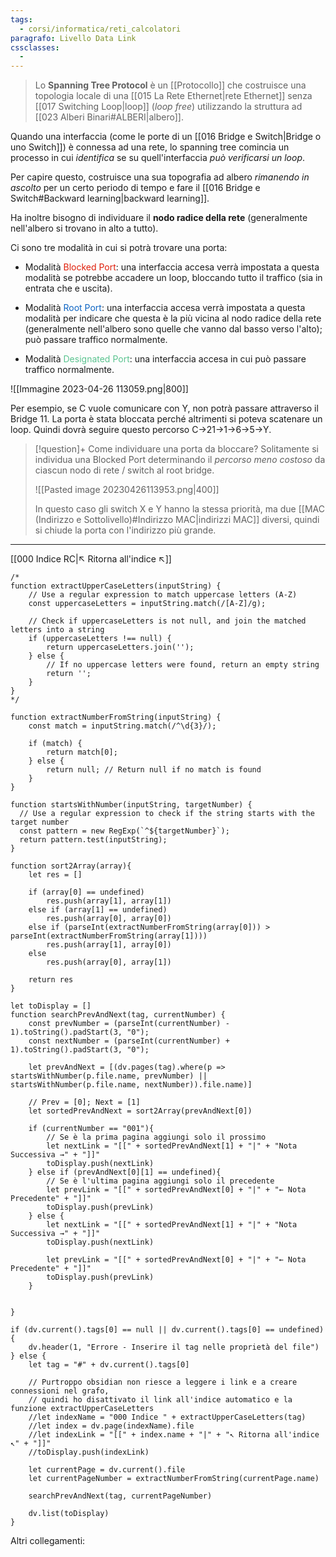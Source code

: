 ```yaml
---
tags:
  - corsi/informatica/reti_calcolatori
paragrafo: Livello Data Link
cssclasses:
  - 
---
```

> Lo **Spanning Tree Protocol** è un [[Protocollo]] che costruisce una topologia locale di una [[015 La Rete Ethernet|rete Ethernet]] senza [[017 Switching Loop|loop]] (*loop free*) utilizzando la struttura ad [[023 Alberi Binari#ALBERI|albero]].

Quando una interfaccia (come le porte di un [[016 Bridge e Switch|Bridge o uno Switch]]) è connessa ad una rete, lo spanning tree comincia un processo in cui *identifica* se su quell'interfaccia *può verificarsi un loop*.

Per capire questo, costruisce una sua topografia ad albero *rimanendo in ascolto* per un certo periodo di tempo e fare il [[016 Bridge e Switch#Backward learning|backward learning]].

Ha inoltre bisogno di individuare il **nodo radice della rete** (generalmente nell'albero si trovano in alto a tutto).

Ci sono tre modalità in cui si potrà trovare una porta:
- Modalità <font color="#df1e09">Blocked Port</font>: una interfaccia accesa verrà impostata a questa modalità se potrebbe accadere un loop, bloccando tutto il traffico (sia in entrata che e uscita).

- Modalità <font color="#0c64c3">Root Port</font>: una interfaccia accesa verrà impostata a questa modalità per indicare che questa è la più vicina al nodo radice della rete (generalmente nell'albero sono quelle che vanno dal basso verso l'alto); può passare traffico normalmente.

- Modalità <font color="#5ac38f">Designated Port</font>: una interfaccia accesa in cui può passare traffico normalmente.

![[Immagine 2023-04-26 113059.png|800]]

Per esempio, se C vuole comunicare con Y, non potrà passare attraverso il Bridge 11. La porta è stata bloccata perché altrimenti si poteva scatenare un loop. Quindi dovrà seguire questo percorso C→21→1→6→5→Y.

> [!question]+ Come individuare una porta da bloccare?
> Solitamente si individua una Blocked Port determinando il *percorso meno costoso* da ciascun nodo di rete / switch al root bridge.
> 
> ![[Pasted image 20230426113953.png|400]]
> 
> In questo caso gli switch X e Y hanno la stessa priorità, ma due [[MAC (Indirizzo e Sottolivello)#Indirizzo MAC|indirizzi MAC]] diversi, quindi si chiude la porta con l'indirizzo più grande.

___
[[000 Indice RC|↖ Ritorna all'indice ↖]]
```dataviewjs
/*
function extractUpperCaseLetters(inputString) {
	// Use a regular expression to match uppercase letters (A-Z)
	const uppercaseLetters = inputString.match(/[A-Z]/g);
	
	// Check if uppercaseLetters is not null, and join the matched letters into a string
	if (uppercaseLetters !== null) {
		return uppercaseLetters.join('');
	} else {
	    // If no uppercase letters were found, return an empty string
	    return '';
	}
}
*/

function extractNumberFromString(inputString) {
	const match = inputString.match(/^\d{3}/);
	
	if (match) {
		return match[0];
	} else {
		return null; // Return null if no match is found
	}
}

function startsWithNumber(inputString, targetNumber) {
  // Use a regular expression to check if the string starts with the target number
  const pattern = new RegExp(`^${targetNumber}`);
  return pattern.test(inputString);
}

function sort2Array(array){
	let res = []
	
	if (array[0] == undefined)
		res.push(array[1], array[1])
	else if (array[1] == undefined)
		res.push(array[0], array[0])
	else if (parseInt(extractNumberFromString(array[0])) > parseInt(extractNumberFromString(array[1])))
		res.push(array[1], array[0])
	else
		res.push(array[0], array[1])
	
	return res
}

let toDisplay = []
function searchPrevAndNext(tag, currentNumber) {
	const prevNumber = (parseInt(currentNumber) - 1).toString().padStart(3, "0");
	const nextNumber = (parseInt(currentNumber) + 1).toString().padStart(3, "0");
	
	let prevAndNext = [(dv.pages(tag).where(p => startsWithNumber(p.file.name, prevNumber) || startsWithNumber(p.file.name, nextNumber)).file.name)]
	
	// Prev = [0]; Next = [1]
	let sortedPrevAndNext = sort2Array(prevAndNext[0])
	
	if (currentNumber == "001"){ 
		// Se è la prima pagina aggiungi solo il prossimo
		let nextLink = "[[" + sortedPrevAndNext[1] + "|" + "Nota Successiva →" + "]]"
		toDisplay.push(nextLink)
	} else if (prevAndNext[0][1] == undefined){
		// Se è l'ultima pagina aggiungi solo il precedente
		let prevLink = "[[" + sortedPrevAndNext[0] + "|" + "← Nota Precedente" + "]]"
		toDisplay.push(prevLink)
	} else {
		let nextLink = "[[" + sortedPrevAndNext[1] + "|" + "Nota Successiva →" + "]]"
		toDisplay.push(nextLink)
		
		let prevLink = "[[" + sortedPrevAndNext[0] + "|" + "← Nota Precedente" + "]]"
		toDisplay.push(prevLink)
	}
	
	
}

if (dv.current().tags[0] == null || dv.current().tags[0] == undefined){
	dv.header(1, "Errore - Inserire il tag nelle proprietà del file")
} else {
	let tag = "#" + dv.current().tags[0]

	// Purtroppo obsidian non riesce a leggere i link e a creare connessioni nel grafo,
	// quindi ho disattivato il link all'indice automatico e la funzione extractUpperCaseLetters
	//let indexName = "000 Indice " + extractUpperCaseLetters(tag)
	//let index = dv.page(indexName).file
	//let indexLink = "[[" + index.name + "|" + "↖ Ritorna all'indice ↖" + "]]"
	//toDisplay.push(indexLink)
	
	let currentPage = dv.current().file
	let currentPageNumber = extractNumberFromString(currentPage.name)
	
	searchPrevAndNext(tag, currentPageNumber)
	
	dv.list(toDisplay)
}
```

Altri collegamenti: 